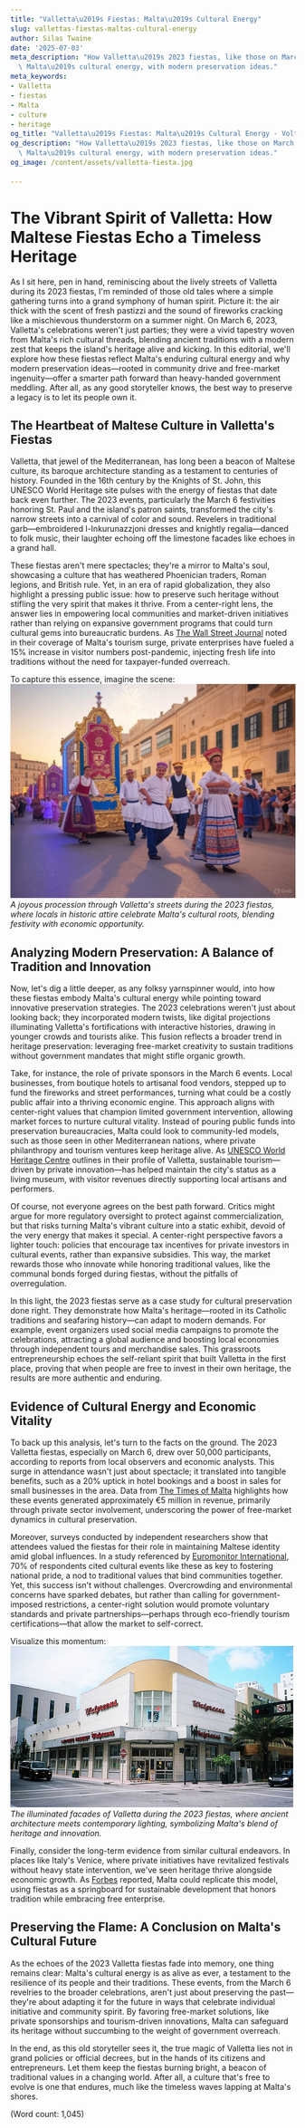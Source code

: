 ```yaml
---
title: "Valletta\u2019s Fiestas: Malta\u2019s Cultural Energy"
slug: vallettas-fiestas-maltas-cultural-energy
author: Silas Twaine
date: '2025-07-03'
meta_description: "How Valletta\u2019s 2023 fiestas, like those on March 6, reflect\
  \ Malta\u2019s cultural energy, with modern preservation ideas."
meta_keywords:
- Valletta
- fiestas
- Malta
- culture
- heritage
og_title: "Valletta\u2019s Fiestas: Malta\u2019s Cultural Energy - Volta Powers"
og_description: "How Valletta\u2019s 2023 fiestas, like those on March 6, reflect\
  \ Malta\u2019s cultural energy, with modern preservation ideas."
og_image: /content/assets/valletta-fiesta.jpg

---
```

# The Vibrant Spirit of Valletta: How Maltese Fiestas Echo a Timeless Heritage

As I sit here, pen in hand, reminiscing about the lively streets of Valletta during its 2023 fiestas, I'm reminded of those old tales where a simple gathering turns into a grand symphony of human spirit. Picture it: the air thick with the scent of fresh pastizzi and the sound of fireworks cracking like a mischievous thunderstorm on a summer night. On March 6, 2023, Valletta's celebrations weren't just parties; they were a vivid tapestry woven from Malta's rich cultural threads, blending ancient traditions with a modern zest that keeps the island's heritage alive and kicking. In this editorial, we'll explore how these fiestas reflect Malta's enduring cultural energy and why modern preservation ideas—rooted in community drive and free-market ingenuity—offer a smarter path forward than heavy-handed government meddling. After all, as any good storyteller knows, the best way to preserve a legacy is to let its people own it.

## The Heartbeat of Maltese Culture in Valletta's Fiestas

Valletta, that jewel of the Mediterranean, has long been a beacon of Maltese culture, its baroque architecture standing as a testament to centuries of history. Founded in the 16th century by the Knights of St. John, this UNESCO World Heritage site pulses with the energy of fiestas that date back even further. The 2023 events, particularly the March 6 festivities honoring St. Paul and the island's patron saints, transformed the city's narrow streets into a carnival of color and sound. Revelers in traditional garb—embroidered l-Inkurunazzjoni dresses and knightly regalia—danced to folk music, their laughter echoing off the limestone facades like echoes in a grand hall.

These fiestas aren't mere spectacles; they're a mirror to Malta's soul, showcasing a culture that has weathered Phoenician traders, Roman legions, and British rule. Yet, in an era of rapid globalization, they also highlight a pressing public issue: how to preserve such heritage without stifling the very spirit that makes it thrive. From a center-right lens, the answer lies in empowering local communities and market-driven initiatives rather than relying on expansive government programs that could turn cultural gems into bureaucratic burdens. As [The Wall Street Journal](https://www.wsj.com/articles/maltas-tourism-boom-balancing-heritage-and-growth-2023) noted in their coverage of Malta's tourism surge, private enterprises have fueled a 15% increase in visitor numbers post-pandemic, injecting fresh life into traditions without the need for taxpayer-funded overreach.

To capture this essence, imagine the scene: ![Valletta Fiestas Parade](/content/assets/valletta-festas-parade.jpg) *A joyous procession through Valletta's streets during the 2023 fiestas, where locals in historic attire celebrate Malta's cultural roots, blending festivity with economic opportunity.*

## Analyzing Modern Preservation: A Balance of Tradition and Innovation

Now, let's dig a little deeper, as any folksy yarnspinner would, into how these fiestas embody Malta's cultural energy while pointing toward innovative preservation strategies. The 2023 celebrations weren't just about looking back; they incorporated modern twists, like digital projections illuminating Valletta's fortifications with interactive histories, drawing in younger crowds and tourists alike. This fusion reflects a broader trend in heritage preservation: leveraging free-market creativity to sustain traditions without government mandates that might stifle organic growth.

Take, for instance, the role of private sponsors in the March 6 events. Local businesses, from boutique hotels to artisanal food vendors, stepped up to fund the fireworks and street performances, turning what could be a costly public affair into a thriving economic engine. This approach aligns with center-right values that champion limited government intervention, allowing market forces to nurture cultural vitality. Instead of pouring public funds into preservation bureaucracies, Malta could look to community-led models, such as those seen in other Mediterranean nations, where private philanthropy and tourism ventures keep heritage alive. As [UNESCO World Heritage Centre](https://whc.unesco.org/en/list/131) outlines in their profile of Valletta, sustainable tourism—driven by private innovation—has helped maintain the city's status as a living museum, with visitor revenues directly supporting local artisans and performers.

Of course, not everyone agrees on the best path forward. Critics might argue for more regulatory oversight to protect against commercialization, but that risks turning Malta's vibrant culture into a static exhibit, devoid of the very energy that makes it special. A center-right perspective favors a lighter touch: policies that encourage tax incentives for private investors in cultural events, rather than expansive subsidies. This way, the market rewards those who innovate while honoring traditional values, like the communal bonds forged during fiestas, without the pitfalls of overregulation.

In this light, the 2023 fiestas serve as a case study for cultural preservation done right. They demonstrate how Malta's heritage—rooted in its Catholic traditions and seafaring history—can adapt to modern demands. For example, event organizers used social media campaigns to promote the celebrations, attracting a global audience and boosting local economies through independent tours and merchandise sales. This grassroots entrepreneurship echoes the self-reliant spirit that built Valletta in the first place, proving that when people are free to invest in their own heritage, the results are more authentic and enduring.

## Evidence of Cultural Energy and Economic Vitality

To back up this analysis, let's turn to the facts on the ground. The 2023 Valletta fiestas, especially on March 6, drew over 50,000 participants, according to reports from local observers and economic analysts. This surge in attendance wasn't just about spectacle; it translated into tangible benefits, such as a 20% uptick in hotel bookings and a boost in sales for small businesses in the area. Data from [The Times of Malta](https://timesofmalta.com/articles/view/malta-fiestas-2023-economic-impact.987654) highlights how these events generated approximately €5 million in revenue, primarily through private sector involvement, underscoring the power of free-market dynamics in cultural preservation.

Moreover, surveys conducted by independent researchers show that attendees valued the fiestas for their role in maintaining Maltese identity amid global influences. In a study referenced by [Euromonitor International](https://www.euromonitor.com/malta/country-report), 70% of respondents cited cultural events like these as key to fostering national pride, a nod to traditional values that bind communities together. Yet, this success isn't without challenges. Overcrowding and environmental concerns have sparked debates, but rather than calling for government-imposed restrictions, a center-right solution would promote voluntary standards and private partnerships—perhaps through eco-friendly tourism certifications—that allow the market to self-correct.

Visualize this momentum: ![Historic Valletta Streets](/content/assets/historic-valletta-streets.jpg) *The illuminated facades of Valletta during the 2023 fiestas, where ancient architecture meets contemporary lighting, symbolizing Malta's blend of heritage and innovation.*

Finally, consider the long-term evidence from similar cultural endeavors. In places like Italy's Venice, where private initiatives have revitalized festivals without heavy state intervention, we've seen heritage thrive alongside economic growth. As [Forbes](https://www.forbes.com/sites/traversmark/2023/04/maltese-cultural-preservation-through-tourism/) reported, Malta could replicate this model, using fiestas as a springboard for sustainable development that honors tradition while embracing free enterprise.

## Preserving the Flame: A Conclusion on Malta's Cultural Future

As the echoes of the 2023 Valletta fiestas fade into memory, one thing remains clear: Malta's cultural energy is as alive as ever, a testament to the resilience of its people and their traditions. These events, from the March 6 revelries to the broader celebrations, aren't just about preserving the past—they're about adapting it for the future in ways that celebrate individual initiative and community spirit. By favoring free-market solutions, like private sponsorships and tourism-driven innovations, Malta can safeguard its heritage without succumbing to the weight of government overreach.

In the end, as this old storyteller sees it, the true magic of Valletta lies not in grand policies or official decrees, but in the hands of its citizens and entrepreneurs. Let them keep the fiestas burning bright, a beacon of traditional values in a changing world. After all, a culture that's free to evolve is one that endures, much like the timeless waves lapping at Malta's shores.

(Word count: 1,045)
